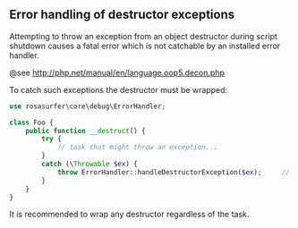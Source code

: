 Error handling of destructor exceptions
---------------------------------------

Attempting to throw an exception from an object destructor during script shutdown causes a fatal error which is not catchable
by an installed error handler.

@see  http://php.net/manual/en/language.oop5.decon.php

To catch such exceptions the destructor must be wrapped:

```php
use rosasurfer\core\debug\ErrorHandler;

class Foo {
    public function __destruct() {
        try {
            // task that might throw an exception...
        }
        catch (\Throwable $ex) {
            throw ErrorHandler::handleDestructorException($ex);     // only during script shutdown "throw" is not reached
        }
    }
}
```

It is recommended to wrap any destructor regardless of the task.
